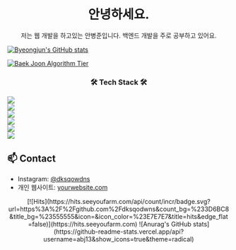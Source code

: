 <div align='center'>
<h1>안녕하세요.</h1>
<p> 저는 웹 개발을 하고있는 안병준입니다. 백엔드 개발을 주로 공부하고 있어요.</p>
</div>

[![Byeongjun's GitHub stats](https://github-readme-stats.vercel.app/api?username=dksqodwns)](https://github.com/anuraghazra/github-readme-stats)

[![Baek Joon Algorithm Tier](http://mazassumnida.wtf/api/v2/generate_badge?boj=abj13)](https://solved.ac/{abj13})

  <div>
    <h3 align="center"> 🛠 Tech Stack 🛠 </h3>
      <div>
        <img src="https://img.shields.io/badge/Python-3766AB?style=flat-square&logo=Python&logoColor=white"/>
      </li>
      <div>
        <img src="https://img.shields.io/badge/Node.js-339933?style=flat-square&logo=Node.js&logoColor=white"/>
      </div>
      <div>
        <img src="https://img.shields.io/badge/Nest.js-E0234E?style=flat-square&logo=Nest.js&logoColor=white"/>
      </div>
      <div>
        <img src="https://img.shields.io/badge/React-61DAFB?style=flat-square&logo=React&logoColor=white"/>
      </div>
      <div>
        <img src="https://img.shields.io/badge/SpringBoot-6DB33F?style=flat-square&logo=SpringBoot&logoColor=white"/>
      </div>
      <div>
        <img src="https://img.shields.io/badge/Ubuntu-E95420?style=flat-square&logo=Ubuntu&logoColor=white"/>
      </div>
  </div>

<h2>📫 Contact</h2>
<ul>
  <li>Instagram: <a href="https://www.instagram.com/dksqodwns/">@dksqowdns</a></li>
<!--   <li>LinkedIn: <a href="LinkedIn 프로필 링크">LinkedIn 프로필</a></li> -->
  <li>개인 웹사이트: <a href="https://blog.naver.com/abj13">yourwebsite.com</a></li>
</ul>


<div align=center>
[![Hits](https://hits.seeyoufarm.com/api/count/incr/badge.svg?url=https%3A%2F%2Fgithub.com%2Fdksqodwns&count_bg=%233D6BC8&title_bg=%23555555&icon=&icon_color=%23E7E7E7&title=hits&edge_flat=false)](https://hits.seeyoufarm.com)
![Anurag's GitHub stats](https://github-readme-stats.vercel.app/api?username=abj13&show_icons=true&theme=radical)
</div>
